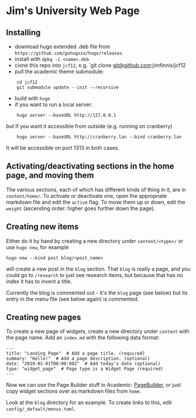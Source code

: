 # Jim's University Web Page

## Installing

* download hugo extended .deb file from
`https://github.com/gohugoio/hugo/releases`
* install with `dpkg -i <name>.deb`
* clone this repo into `jcf12`, e.g. 
`git clone git@github.com:jimfinnis/jcf12
* pull the academic theme submodule:
```
    cd jcf12
    git submodule update --init --recursive
```
* build with `hugo`
* if you want to run a local server:
```
    hugo server --baseURL http://127.0.0.1
```
but if you want it accessible from outside (e.g. running on cranberry)
```
    hugo server --baseURL http://cranberry.lan --bind cranberry.lan
```
It will be accessible on port 1313 in both cases.

## Activating/deactivating sections in the home page, and moving them
The various sections, each of which has different kinds of thing in it,
are in `content/home/`. To activate or deactivate one, open the appropriate
markdown file and edit the `active` flag. To move them up or down,
edit the `weight` (ascending order: higher goes further down the page).




## Creating new items
Either do it by hand by creating a new directory under `content/<type>/`
or use `hugo new`, for example

    hugo new --kind post blog/<post_name>
    
will create a new post in the `blog` section. That `blog` is really
a page, and you could go to `/research` to just see research items,
but because that has no index it has to invent a title.

Currently the blog is commented out - it's the `blog` page (see below)
but its entry in the menu file (see below again) is commented.

## Creating new pages
To create a new page of widgets, create a new directory under
`content` with the page name. Add an `index.md` with the following data
format:
```
---
title: "Landing Page"  # Add a page title. (required)
summary: "Hello!"  # Add a page description. (optional)
date: "2019-01-01T00:00:00Z"  # Add today's date (optional)
type: "widget_page"  # Page type is a Widget Page (required)
---
```
Now we can use the Page Builder stuff in Academic:
[PageBuilder](`https://sourcethemes.com/academic/docs/page-builder/`),
or just copy widget sections over as markdown files from `home`.

Look at the `blog` directory for an example. To create links to this, edit
`config/_default/menus.toml`.
